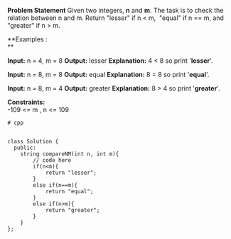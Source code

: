 **Problem Statement**
Given two integers, **n** and **m**. The task is to check the relation between n and m. Return "lesser" if n < m,  "equal" if n == m, and "greater" if n > m.

**Examples :  
**

**Input:** n = 4, m = 8
**Output:** lesser
**Explanation:** 4 < 8 so print '**lesser**'.

**Input:** n = 8, m = 8
**Output:** equal
**Explanation:** 8 = 8 so print '**equal**'.

**Input:** n = 8, m = 4
**Output:** greater
**Explanation:** 8 > 4 so print '**greater**'.

**Constraints:**  
-109 <= m , n <= 109

```
# cpp


class Solution {
  public:
    string compareNM(int n, int m){
        // code here
        if(n<m){
            return "lesser";
        }
        else if(n==m){
            return "equal";
        }
        else if(n>m){
            return "greater";
        }
    }
};
```